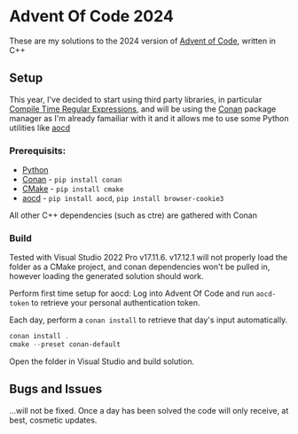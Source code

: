 # Advent Of Code 2024

These are my solutions to the 2024 version of [Advent of Code](https://adventofcode.com/), written in C++

## Setup

This year, I've decided to start using third party libraries, in particular [Compile Time Regular Expressions](https://github.com/hanickadot/compile-time-regular-expressions),
and will be using the [Conan](https://conan.io/) package manager as I'm already famailiar with it and it allows me to use some Python utilities like [aocd](https://github.com/wimglenn/advent-of-code-data)

### Prerequisits:

- [Python](https://www.python.org/)
- [Conan](https://conan.io/) - `pip install conan`
- [CMake](https://cmake.org/) - `pip install cmake`
- [aocd](https://github.com/wimglenn/advent-of-code-data) - `pip install aocd`, `pip install browser-cookie3`

All other C++ dependencies (such as ctre) are gathered with Conan

### Build

Tested with Visual Studio 2022 Pro v17.11.6.  v17.12.1 will not properly load the folder as a CMake project, and conan dependencies won't be pulled in, however loading the generated solution should work.

Perform first time setup for aocd:  Log into Advent Of Code and run `aocd-token` to retrieve your personal authentication token.

Each day, perform a `conan install` to retrieve that day's input automatically.

```powershell
conan install .
cmake --preset conan-default
```

Open the folder in Visual Studio and build solution.

## Bugs and Issues

...will not be fixed.  Once a day has been solved the code will only receive, at best, cosmetic updates.
